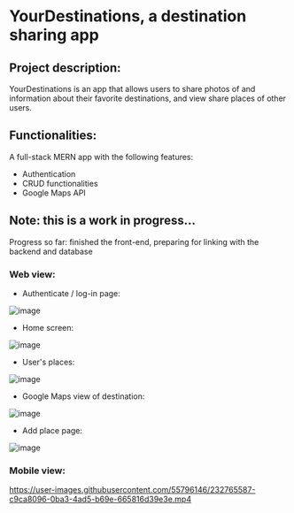 # YourDestinations, a destination sharing app

## Project description: 

YourDestinations is an app that allows users to share photos of and information about their favorite destinations, and view share places of other users.

## Functionalities: 

A full-stack MERN app with the following features:

* Authentication 
* CRUD functionalities
* Google Maps API 

## Note: this is a work in progress...

Progress so far: finished the front-end, preparing for linking with the backend and database

### Web view: 

* Authenticate / log-in page: 

![image](https://user-images.githubusercontent.com/55796146/232761932-317c9000-d7e1-4818-935a-063b96d6a72c.png)

* Home screen: 

![image](https://user-images.githubusercontent.com/55796146/229350046-e9f79312-04f8-4805-b0cb-dd994712707d.png)

* User's places: 

![image](https://user-images.githubusercontent.com/55796146/229350109-fda37c4f-045f-4f20-a36f-2c5c3ac7d7d9.png)

* Google Maps view of destination: 

![image](https://user-images.githubusercontent.com/55796146/229350124-6b8e42b3-dccd-483a-8936-bd669adc5a06.png)

* Add place page: 

![image](https://user-images.githubusercontent.com/55796146/232762096-fca7990b-2cf0-41fa-aa6a-c6fae3090ce6.png)


### Mobile view: 

https://user-images.githubusercontent.com/55796146/232765587-c9ca8096-0ba3-4ad5-b69e-665816d39e3e.mp4



